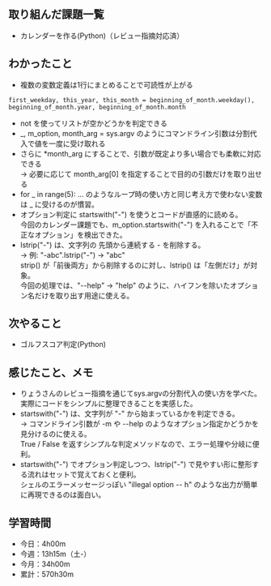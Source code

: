 ## 取り組んだ課題一覧
- カレンダーを作る(Python)（レビュー指摘対応済）
## わかったこと
- 複数の変数定義は1行にまとめることで可読性が上がる
```
first_weekday, this_year, this_month = beginning_of_month.weekday(), beginning_of_month.year, beginning_of_month.month
```
- not <list> を使ってリストが空かどうかを判定できる
- _, m_option, month_arg = sys.argv のようにコマンドライン引数は分割代入で値を一度に受け取れる
- さらに *month_arg にすることで、引数が既定より多い場合でも柔軟に対応できる<br>→ 必要に応じて month_arg[0] を指定することで目的の引数だけを取り出せる
- for _ in range(5): ... のようなループ時の使い方と同じ考え方で使わない変数は _ に受けるのが慣習。
- 	オプション判定に startswith("-") を使うとコードが直感的に読める。<br>今回のカレンダー課題でも、m_option.startswith("-") を入れることで「不正なオプション」を検出できた。
- lstrip("-") は、文字列の 先頭から連続する - を削除する。<br>
→ 例: "-abc".lstrip("-") → "abc"<br>
strip() が「前後両方」から削除するのに対し、lstrip() は「左側だけ」が対象。<br>
今回の処理では、"--help" → "help" のように、ハイフンを除いたオプション名だけを取り出す用途に使える。
## 次やること
- ゴルフスコア判定(Python)
## 感じたこと、メモ
- りょうさんのレビュー指摘を通じてsys.argvの分割代入の使い方を学べた。実際にコードをシンプルに整理できることを実感した。
- startswith("-") は、文字列が "-" から始まっているかを判定できる。<br>
→ コマンドライン引数が -m や --help のようなオプション指定かどうかを見分けるのに使える。<br>
True / False を返すシンプルな判定メソッドなので、エラー処理や分岐に便利。
- startswith("-") でオプション判定しつつ、lstrip("-") で見やすい形に整形する流れはセットで覚えておくと便利。<br>
シェルのエラーメッセージっぽい "illegal option -- h" のような出力が簡単に再現できるのは面白い。
## 学習時間
- 今日：4h00m
- 今週：13h15m（土-）
- 今月：34h00m
- 累計：570h30m